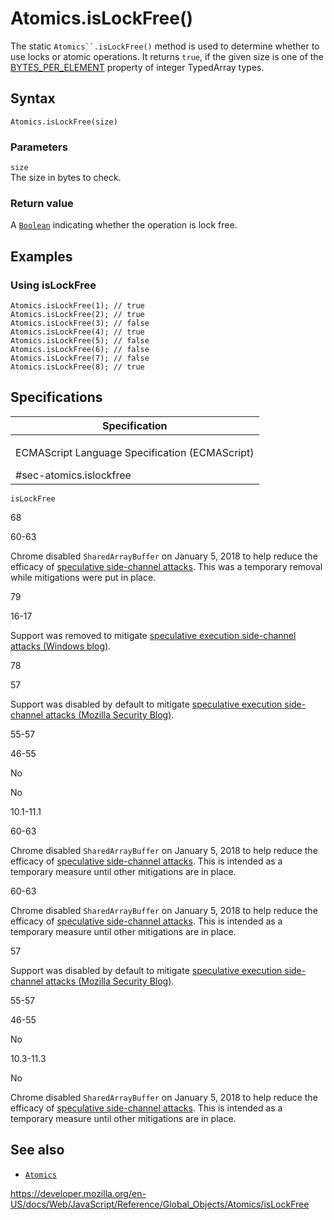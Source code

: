 Atomics.isLockFree()
====================

The static ``` Atomics``.isLockFree() ``` method is used to determine whether to use locks or atomic operations. It returns `true`, if the given size is one of the [BYTES\_PER\_ELEMENT](../typedarray/bytes_per_element) property of integer TypedArray types.

Syntax
------

    Atomics.isLockFree(size)

### Parameters

`size`  
The size in bytes to check.

### Return value

A [`Boolean`](../boolean) indicating whether the operation is lock free.

Examples
--------

### Using isLockFree

    Atomics.isLockFree(1); // true
    Atomics.isLockFree(2); // true
    Atomics.isLockFree(3); // false
    Atomics.isLockFree(4); // true
    Atomics.isLockFree(5); // false
    Atomics.isLockFree(6); // false
    Atomics.isLockFree(7); // false
    Atomics.isLockFree(8); // true

Specifications
--------------

<table><colgroup><col style="width: 100%" /></colgroup><thead><tr class="header"><th>Specification</th></tr></thead><tbody><tr class="odd"><td><p>ECMAScript Language Specification (ECMAScript)<br />
</p><span class="small">#sec-atomics.islockfree</span></td></tr></tbody></table>

`isLockFree`

68

60-63

Chrome disabled `SharedArrayBuffer` on January 5, 2018 to help reduce the efficacy of [speculative side-channel attacks](https://www.chromium.org/Home/chromium-security/ssca). This was a temporary removal while mitigations were put in place.

79

16-17

Support was removed to mitigate [speculative execution side-channel attacks (Windows blog)](https://blogs.windows.com/msedgedev/2018/01/03/speculative-execution-mitigations-microsoft-edge-internet-explorer).

78

57

Support was disabled by default to mitigate [speculative execution side-channel attacks (Mozilla Security Blog)](https://blog.mozilla.org/security/2018/01/03/mitigations-landing-new-class-timing-attack/).

55-57

46-55

No

No

10.1-11.1

60-63

Chrome disabled `SharedArrayBuffer` on January 5, 2018 to help reduce the efficacy of [speculative side-channel attacks](https://www.chromium.org/Home/chromium-security/ssca). This is intended as a temporary measure until other mitigations are in place.

60-63

Chrome disabled `SharedArrayBuffer` on January 5, 2018 to help reduce the efficacy of [speculative side-channel attacks](https://www.chromium.org/Home/chromium-security/ssca). This is intended as a temporary measure until other mitigations are in place.

57

Support was disabled by default to mitigate [speculative execution side-channel attacks (Mozilla Security Blog)](https://blog.mozilla.org/security/2018/01/03/mitigations-landing-new-class-timing-attack/).

55-57

46-55

No

10.3-11.3

No

Chrome disabled `SharedArrayBuffer` on January 5, 2018 to help reduce the efficacy of [speculative side-channel attacks](https://www.chromium.org/Home/chromium-security/ssca). This is intended as a temporary measure until other mitigations are in place.

See also
--------

-   [`Atomics`](../atomics)

<a href="https://developer.mozilla.org/en-US/docs/Web/JavaScript/Reference/Global_Objects/Atomics/isLockFree" class="_attribution-link">https://developer.mozilla.org/en-US/docs/Web/JavaScript/Reference/Global_Objects/Atomics/isLockFree</a>

